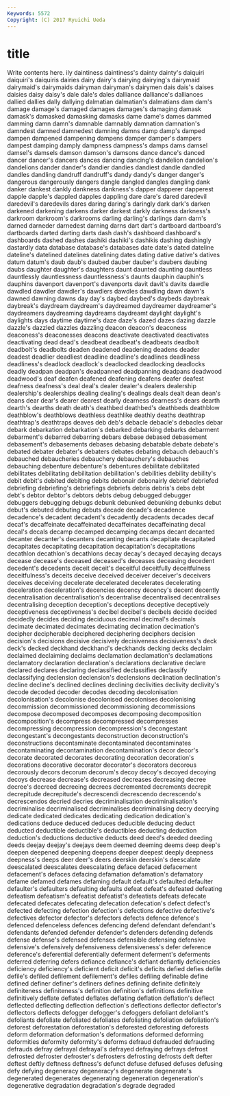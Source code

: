 ```yaml
---
Keywords: 5572 
Copyright: (C) 2017 Ryuichi Ueda
---
```


# title

Write contents here.
ily daintiness daintiness's
dainty dainty's daiquiri daiquiri's daiquiris dairies dairy dairy's dairying dairying's
dairymaid dairymaid's dairymaids dairyman dairyman's dairymen dais dais's daises daisies
daisy daisy's dale dale's dales dalliance dalliance's dalliances dallied dallies
dally dallying dalmatian dalmatian's dalmatians dam dam's damage damage's damaged
damages damages's damaging damask damask's damasked damasking damasks dame dame's
dames dammed damming damn damn's damnable damnably damnation damnation's damndest
damned damnedest damning damns damp damp's damped dampen dampened dampening
dampens damper damper's dampers dampest damping damply dampness dampness's damps
dams damsel damsel's damsels damson damson's damsons dance dance's danced
dancer dancer's dancers dances dancing dancing's dandelion dandelion's dandelions dander
dander's dandier dandies dandiest dandle dandled dandles dandling dandruff dandruff's
dandy dandy's danger danger's dangerous dangerously dangers dangle dangled dangles
dangling dank danker dankest dankly dankness dankness's dapper dapperer dapperest
dapple dapple's dappled dapples dappling dare dare's dared daredevil daredevil's
daredevils dares daring daring's daringly dark dark's darken darkened darkening
darkens darker darkest darkly darkness darkness's darkroom darkroom's darkrooms darling
darling's darlings darn darn's darned darneder darnedest darning darns dart
dart's dartboard dartboard's dartboards darted darting darts dash dash's dashboard
dashboard's dashboards dashed dashes dashiki dashiki's dashikis dashing dashingly dastardly
data database database's databases date date's dated dateline dateline's datelined
datelines datelining dates dating dative dative's datives datum datum's daub
daub's daubed dauber dauber's daubers daubing daubs daughter daughter's daughters
daunt daunted daunting dauntless dauntlessly dauntlessness dauntlessness's daunts dauphin dauphin's
dauphins davenport davenport's davenports davit davit's davits dawdle dawdled dawdler
dawdler's dawdlers dawdles dawdling dawn dawn's dawned dawning dawns day
day's daybed daybed's daybeds daybreak daybreak's daydream daydream's daydreamed daydreamer
daydreamer's daydreamers daydreaming daydreams daydreamt daylight daylight's daylights days daytime
daytime's daze daze's dazed dazes dazing dazzle dazzle's dazzled dazzles
dazzling deacon deacon's deaconess deaconess's deaconesses deacons deactivate deactivated deactivates
deactivating dead dead's deadbeat deadbeat's deadbeats deadbolt deadbolt's deadbolts deaden
deadened deadening deadens deader deadest deadlier deadliest deadline deadline's deadlines
deadliness deadliness's deadlock deadlock's deadlocked deadlocking deadlocks deadly deadpan deadpan's
deadpanned deadpanning deadpans deadwood deadwood's deaf deafen deafened deafening deafens
deafer deafest deafness deafness's deal deal's dealer dealer's dealers dealership
dealership's dealerships dealing dealing's dealings deals dealt dean dean's deans
dear dear's dearer dearest dearly dearness dearness's dears dearth dearth's
dearths death death's deathbed deathbed's deathbeds deathblow deathblow's deathblows deathless
deathlike deathly deaths deathtrap deathtrap's deathtraps deaves deb deb's debacle
debacle's debacles debar debark debarkation debarkation's debarked debarking debarks debarment
debarment's debarred debarring debars debase debased debasement debasement's debasements debases
debasing debatable debate debate's debated debater debater's debaters debates debating
debauch debauch's debauched debaucheries debauchery debauchery's debauches debauching debenture debenture's
debentures debilitate debilitated debilitates debilitating debilitation debilitation's debilities debility debility's
debit debit's debited debiting debits debonair debonairly debrief debriefed debriefing
debriefing's debriefings debriefs debris debris's debs debt debt's debtor debtor's
debtors debts debug debugged debugger debuggers debugging debugs debunk debunked
debunking debunks debut debut's debuted debuting debuts decade decade's decadence
decadence's decadent decadent's decadently decadents decades decaf decaf's decaffeinate decaffeinated
decaffeinates decaffeinating decal decal's decals decamp decamped decamping decamps decant
decanted decanter decanter's decanters decanting decants decapitate decapitated decapitates decapitating
decapitation decapitation's decapitations decathlon decathlon's decathlons decay decay's decayed decaying
decays decease decease's deceased deceased's deceases deceasing decedent decedent's decedents
deceit deceit's deceitful deceitfully deceitfulness deceitfulness's deceits deceive deceived deceiver
deceiver's deceivers deceives deceiving decelerate decelerated decelerates decelerating deceleration deceleration's
decencies decency decency's decent decently decentralisation decentralisation's decentralise decentralised decentralises
decentralising deception deception's deceptions deceptive deceptively deceptiveness deceptiveness's decibel decibel's
decibels decide decided decidedly decides deciding deciduous decimal decimal's decimals
decimate decimated decimates decimating decimation decimation's decipher decipherable deciphered deciphering
deciphers decision decision's decisions decisive decisively decisiveness decisiveness's deck deck's
decked deckhand deckhand's deckhands decking decks declaim declaimed declaiming declaims
declamation declamation's declamations declamatory declaration declaration's declarations declarative declare declared
declares declaring declassified declassifies declassify declassifying declension declension's declensions declination
declination's decline decline's declined declines declining declivities declivity declivity's decode
decoded decoder decodes decoding decolonisation decolonisation's decolonise decolonised decolonises decolonising
decommission decommissioned decommissioning decommissions decompose decomposed decomposes decomposing decomposition decomposition's
decompress decompressed decompresses decompressing decompression decompression's decongestant decongestant's decongestants deconstruction
deconstruction's deconstructions decontaminate decontaminated decontaminates decontaminating decontamination decontamination's decor decor's
decorate decorated decorates decorating decoration decoration's decorations decorative decorator decorator's
decorators decorous decorously decors decorum decorum's decoy decoy's decoyed decoying
decoys decrease decrease's decreased decreases decreasing decree decree's decreed decreeing
decrees decremented decrements decrepit decrepitude decrepitude's decrescendi decrescendo decrescendo's decrescendos
decried decries decriminalisation decriminalisation's decriminalise decriminalised decriminalises decriminalising decry decrying
dedicate dedicated dedicates dedicating dedication dedication's dedications deduce deduced deduces
deducible deducing deduct deducted deductible deductible's deductibles deducting deduction deduction's
deductions deductive deducts deed deed's deeded deeding deeds deejay deejay's
deejays deem deemed deeming deems deep deep's deepen deepened deepening
deepens deeper deepest deeply deepness deepness's deeps deer deer's deers
deerskin deerskin's deescalate deescalated deescalates deescalating deface defaced defacement defacement's
defaces defacing defamation defamation's defamatory defame defamed defames defaming default
default's defaulted defaulter defaulter's defaulters defaulting defaults defeat defeat's defeated
defeating defeatism defeatism's defeatist defeatist's defeatists defeats defecate defecated defecates
defecating defecation defecation's defect defect's defected defecting defection defection's defections
defective defective's defectives defector defector's defectors defects defence defence's defenced
defenceless defences defencing defend defendant defendant's defendants defended defender defender's
defenders defending defends defense defense's defensed defenses defensible defensing defensive
defensive's defensively defensiveness defensiveness's defer deference deference's deferential deferentially deferment
deferment's deferments deferred deferring defers defiance defiance's defiant defiantly deficiencies
deficiency deficiency's deficient deficit deficit's deficits defied defies defile defile's
defiled defilement defilement's defiles defiling definable define defined definer definer's
definers defines defining definite definitely definiteness definiteness's definition definition's definitions
definitive definitively deflate deflated deflates deflating deflation deflation's deflect deflected
deflecting deflection deflection's deflections deflector deflector's deflectors deflects defogger defogger's
defoggers defoliant defoliant's defoliants defoliate defoliated defoliates defoliating defoliation defoliation's
deforest deforestation deforestation's deforested deforesting deforests deform deformation deformation's deformations
deformed deforming deformities deformity deformity's deforms defraud defrauded defrauding defrauds
defray defrayal defrayal's defrayed defraying defrays defrost defrosted defroster defroster's
defrosters defrosting defrosts deft defter deftest deftly deftness deftness's defunct
defuse defused defuses defusing defy defying degeneracy degeneracy's degenerate degenerate's
degenerated degenerates degenerating degeneration degeneration's degenerative degradation degradation's degrade degraded
